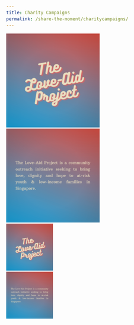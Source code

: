 ```yaml
---
title: Charity Campaigns
permalink: /share-the-moment/charitycampaigns/
---
```

<html>
<head>
<meta name="viewport" content="width=device-width, initial-scale=1">
<style>
.container {
  position: relative;
  width: 50%;
}

.image {
  display: block;
  width: 100%;
  height: auto;
}

.overlay {
  position: absolute;
  top: 0;
  bottom: 0;
  left: 0;
  right: 0;
  height: 100%;
  width: 100%;
  opacity: 0;
  transition: .5s ease;
  background-color: #008CBA;
}

.container:hover .overlay {
  opacity: 1;
}
    
</style>
</head>
<body>

<div class="container">
    <img src="https://github.com/isomerpages/ura-mbsc2021/blob/staging/images/1.png?raw=true" alt="Avatar" class="image">
    <div class="overlay">
      <img src="https://github.com/isomerpages/ura-mbsc2021/blob/staging/images/3.png?raw=true" alt="Avatar" class="image">
    </div>
  
  <div class="container">
    <img src="https://github.com/isomerpages/ura-mbsc2021/blob/staging/images/1.png?raw=true" alt="Avatar" class="image">
    <div class="overlay">
      <img src="https://github.com/isomerpages/ura-mbsc2021/blob/staging/images/3.png?raw=true" alt="Avatar" class="image">
    </div>
</div>
